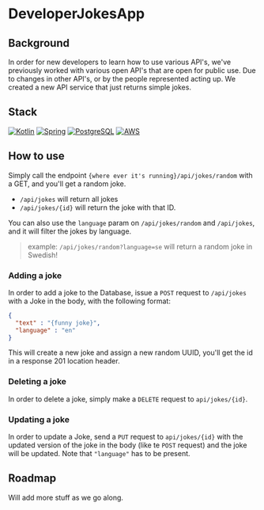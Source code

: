 # DeveloperJokesApp

## Background

In order for new developers to learn how to use various API's, we've previously worked with various open API's that are
open for public use.
Due to changes in other API's, or by the people represented acting up. We created a new API service that just returns
simple jokes.

## Stack
[![Kotlin][Kotlin_logo]][Kotlin_url]
[![Spring][Spring_logo]][Spring_url]
[![PostgreSQL][PostgreSQL_logo]][PostgreS_url]
[![AWS][AWS_logo]][AWS_url]

## How to use

Simply call the endpoint `{where ever it's running}/api/jokes/random` with a GET, and you'll get a random joke.

- `/api/jokes` will return all jokes
- `/api/jokes/{id}` will return the joke with that ID.

You can also use the `language` param on `/api/jokes/random` and `/api/jokes`, and it will filter the jokes by language.
> example: `/api/jokes/random?language=se` will return a random joke in Swedish!

### Adding a joke

In order to add a joke to the Database, issue a `POST` request to `/api/jokes` with a Joke in the body, with the following
format:

```json
{
  "text" : "{funny joke}",
  "language" : "en"
}
```
This will create a new joke and assign a new random UUID, you'll get the id in a response 201 location header.

### Deleting a joke

In order to delete a joke, simply make a `DELETE` request to `api/jokes/{id}`.

### Updating a joke

In order to update a Joke, send a `PUT` request to `api/jokes/{id}` with the updated version of the joke in the body (like te `POST` request) and the joke will be updated. 
Note that `"language"` has to be present. 

## Roadmap

Will add more stuff as we go along. 


[//]: # (Variables)
[AWS_logo]: https://img.shields.io/badge/aws-FF9900?style=for-the-badge&logo=amazonaws&logoColor=white
[AWS_url]: https://aws.amazon.com/

[Kotlin_logo]: https://img.shields.io/badge/kotlin-A020F0?style=for-the-badge&logo=kotlin&logoColor=white
[Kotlin_url]: https://kotlinlang.org/

[Spring_logo]: https://img.shields.io/badge/Spring-6DB33F?style=for-the-badge&logo=spring&logoColor=white
[Spring_url]: https://spring.io/projects/spring-boot

[PostgreSQL_logo]: https://img.shields.io/badge/PostgreSQL-316192?style=for-the-badge&logo=postgresql&logoColor=white
[PostgreS_url]: https://www.postgresql.org/

